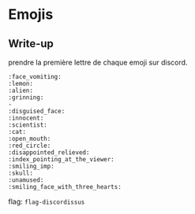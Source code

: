 # Emojis

## Write-up

prendre la première lettre de chaque emoji sur discord.

```
:face_vomiting:
:lemon:
:alien:
:grinning:
-
:disguised_face:
:innocent:
:scientist:
:cat:
:open_mouth:
:red_circle:
:disappointed_relieved:
:index_pointing_at_the_viewer:
:smiling_imp:
:skull:
:unamused:
:smiling_face_with_three_hearts:
```

flag: `flag-discordissus`